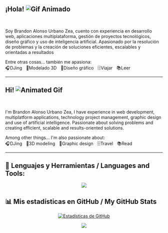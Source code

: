 ## ¡Hola! <img src="https://user-images.githubusercontent.com/18350557/176309783-0785949b-9127-417c-8b55-ab5a4333674e.gif" alt="Gif Animado">  
<br/>

Soy Brandon Alonso Urbano Zea, cuento con experiencia en desarrollo web, aplicaciones multiplataforma, gestión de proyectos tecnológicos, diseño gráfico y uso de inteligencia artificial. Apasionado por la resolución de problemas y la creación de soluciones eficientes, escalables y orientadas a resultados 

Entre otras cosas... también me apasiona:  
🎧DJingㅤ🤖Modelado 3Dㅤ🎨Diseño gráficoㅤ🗄Viajarㅤ📚Leer  

-----------------

## Hi! <img src="https://user-images.githubusercontent.com/18350557/176309783-0785949b-9127-417c-8b55-ab5a4333674e.gif" alt="Animated Gif">  
<br/>

I'm Brandon Alonso Urbano Zea, I have experience in web development, multiplatform applications, technology project management, graphic design and use of artificial intelligence. Passionate about solving problems and creating efficient, scalable and results-oriented solutions.

Among other things... I'm also passionate about:  
🎧DJingㅤ🤖3D modelingㅤ🎨Graphic designㅤ🗄Travelㅤ📚Read  

-----------------

## 📝 Lenguajes y Herramientas / Languages and Tools:
<p align="center">  
  <a href="https://skillicons.dev">  
    <img src="https://skillicons.dev/icons?i=html,css,js,py,react,django,mysql,postgres,vscode" />  
  </a>  
</p>  

## 📊 Mis estadísticas en GitHub / My GitHub Stats
<div align='center'>  

<a href="http://www.github.com/zwartmit"><img src="https://github-readme-stats.vercel.app/api?username=zwartmit&show_icons=true&hide=&count_private=true&title_color=f97316&text_color=a855f7&icon_color=ef4444&bg_color=0f172a&hide_border=true&show_icons=true" alt="Estadísticas de GitHub" /></a>  

<a href="http://www.github.com/zwartmit"><img src="https://github-readme-streak-stats.herokuapp.com/?user=zwartmit&stroke=a855f7&background=0f172a&ring=f97316&fire=f97316&currStreakNum=a855f7&currStreakLabel=f97316&sideNums=a855f7&sideLabels=a855f7&dates=a855f7&hide_border=true" /></a>  

</div>
